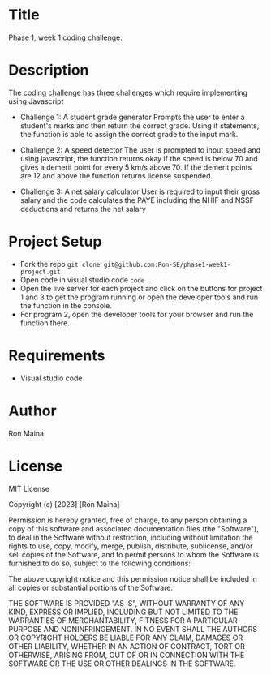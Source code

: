 # Title 
Phase 1, week 1 coding challenge.

# Description 
The coding challenge has three challenges which require implementing using Javascript

* Challenge 1: A student grade generator Prompts the user to enter a student's marks and then return the correct grade. Using if statements, the function is able to assign the correct grade to the input mark.

* Challenge 2: A speed detector The user is prompted to input speed and using javascript, the function returns okay if the speed is below 70 and gives a demerit point for every 5 km/s above 70. If the demerit points are 12 and above the function returns license suspended.

* Challenge 3: A net salary calculator User is required to input their gross salary and the code calculates the PAYE including the NHIF and NSSF deductions and returns the net salary

# Project Setup 
* Fork the repo 
`git clone git@github.com:Ron-SE/phase1-week1-project.git` 
* Open code in visual studio code `code .` 
* Open the live server for each project and click on the buttons for project 1    and 3 to get the program running or open the developer tools and run the function in the console.
* For program 2, open the developer tools for your browser and run the function there.

# Requirements 
* Visual studio code

# Author 
Ron Maina

# License 
MIT License

Copyright (c) [2023] [Ron Maina]

Permission is hereby granted, free of charge, to any person obtaining a copy of this software and associated documentation files (the "Software"), to deal in the Software without restriction, including without limitation the rights to use, copy, modify, merge, publish, distribute, sublicense, and/or sell copies of the Software, and to permit persons to whom the Software is furnished to do so, subject to the following conditions:

The above copyright notice and this permission notice shall be included in all copies or substantial portions of the Software.

THE SOFTWARE IS PROVIDED "AS IS", WITHOUT WARRANTY OF ANY KIND, EXPRESS OR IMPLIED, INCLUDING BUT NOT LIMITED TO THE WARRANTIES OF MERCHANTABILITY, FITNESS FOR A PARTICULAR PURPOSE AND NONINFRINGEMENT. IN NO EVENT SHALL THE AUTHORS OR COPYRIGHT HOLDERS BE LIABLE FOR ANY CLAIM, DAMAGES OR OTHER LIABILITY, WHETHER IN AN ACTION OF CONTRACT, TORT OR OTHERWISE, ARISING FROM, OUT OF OR IN CONNECTION WITH THE SOFTWARE OR THE USE OR OTHER DEALINGS IN THE SOFTWARE.
